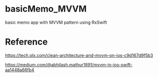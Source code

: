 # basicMemo_MVVM
basic memo app with MVVM pattern using RxSwift

# Reference

https://tech.olx.com/clean-architecture-and-mvvm-on-ios-c9d167d9f5b3

https://medium.com/@abhilash.mathur1891/mvvm-in-ios-swift-aa1448a66fb4
